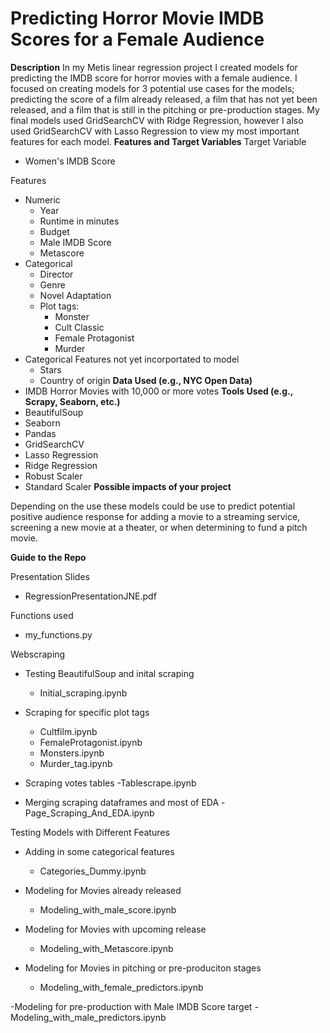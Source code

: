 # Predicting Horror Movie IMDB Scores for a Female Audience


**Description**
In my Metis linear regression project I created models for predicting the IMDB score for horror movies with a female audience. I focused on creating models for 3 potential use cases for the models; predicting the score of a film already released, a film that has not yet been released, and a film that is still in the pitching or pre-production stages. My final models used GridSearchCV with Ridge Regression, however I also used GridSearchCV with Lasso Regression to view my most important features for each model. 
**Features and Target Variables**
Target Variable
- Women's IMDB Score

Features
- Numeric
    - Year
    - Runtime in minutes
    - Budget
    - Male IMDB Score
    - Metascore
- Categorical
    - Director
    - Genre
    - Novel Adaptation
    - Plot tags:
        - Monster
        - Cult Classic
        - Female Protagonist
        - Murder
- Categorical Features not yet incorportated to model
    - Stars
    - Country of origin
**Data Used (e.g., NYC Open Data)**
- IMDB Horror Movies with 10,000 or more votes
**Tools Used (e.g., Scrapy, Seaborn, etc.)**
- BeautifulSoup
- Seaborn
- Pandas
- GridSearchCV
- Lasso Regression
- Ridge Regression
- Robust Scaler
- Standard Scaler
**Possible impacts of your project**

Depending on the use these models could be use to predict potential positive audience response for adding a movie to a streaming service, screening a new movie at a theater, or when determining to fund a pitch movie. 


**Guide to the Repo**

Presentation Slides

- RegressionPresentationJNE.pdf

Functions used

- my_functions.py

Webscraping

- Testing BeautifulSoup and inital scraping
    - Initial_scraping.ipynb
    
- Scraping for specific plot tags
    - Cultfilm.ipynb
    - FemaleProtagonist.ipynb
    - Monsters.ipynb
    - Murder_tag.ipynb
    
- Scraping votes tables
    -Tablescrape.ipynb
    
- Merging scraping dataframes and most of EDA
    -Page_Scraping_And_EDA.ipynb
    
Testing Models with Different Features

- Adding in some categorical features
    - Categories_Dummy.ipynb
    
- Modeling for Movies already released
    - Modeling_with_male_score.ipynb
    
- Modeling for Movies with upcoming release
    - Modeling_with_Metascore.ipynb
    
- Modeling for Movies in pitching or pre-produciton stages
    - Modeling_with_female_predictors.ipynb
    
-Modeling for pre-production with Male IMDB Score target
    -Modeling_with_male_predictors.ipynb